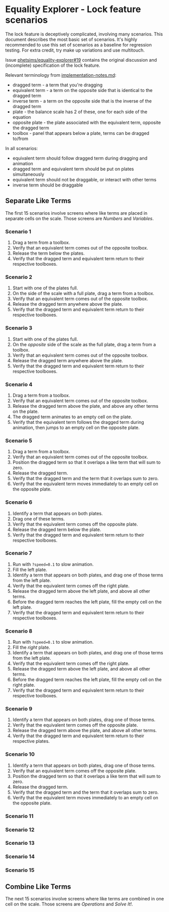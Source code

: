 # Equality Explorer - Lock feature scenarios

The lock feature is deceptively complicated, involving many scenarios.  This document describes the most basic set of scenarios.  It's highly recommended to use this set of scenarios as a baseline for regression testing.  For extra credit, try make up variations and use multitouch.  

Issue [phetsims/equality-explorer#19](https://github.com/phetsims/equality-explorer/issues/19) contains the original discussion and (incomplete) specification of the lock feature.

Relevant terminology from [implementation-notes.md](https://github.com/phetsims/equality-explorer/blob/master/doc/implementation-notes.md#terminology):

- dragged term - a term that you're dragging
- equivalent term - a term on the opposite side that is identical to the dragged term
- inverse term - a term on the opposite side that is the inverse of the dragged term
- plate - the balance scale has 2 of these, one for each side of the equation
- opposite plate - the plate associated with the equivalent term, opposite the dragged term
- toolbox - panel that appears below a plate, terms can be dragged to/from

In all scenarios:

- equivalent term should follow dragged term during dragging and animation
- dragged term and equivalent term should be put on plates simultaneously
- equivalent term should not be draggable, or interact with other terms
- inverse term should be draggable

## Separate Like Terms

The first 15 scenarios involve screens where like terms are placed in separate cells on the scale.  Those screens are _Numbers_ and _Variables_.

### Scenario 1

1. Drag a term from a toolbox.
2. Verify that an equivalent term comes out of the opposite toolbox.
3. Release the term below the plates.
4. Verify that the dragged term and equivalent term return to their respective toolboxes.

### Scenario 2

1. Start with one of the plates full.
1. On the side of the scale with a full plate, drag a term from a toolbox.
2. Verify that an equivalent term comes out of the opposite toolbox.
3. Release the dragged term anywhere above the plate.
4. Verify that the dragged term and equivalent term return to their respective toolboxes.

### Scenario 3

1. Start with one of the plates full.
1. On the _opposite_ side of the scale as the full plate, drag a term from a toolbox.
2. Verify that an equivalent term comes out of the opposite toolbox.
3. Release the dragged term anywhere above the plate.
4. Verify that the dragged term and equivalent term return to their respective toolboxes.

### Scenario 4

1. Drag a term from a toolbox.
2. Verify that an equivalent term comes out of the opposite toolbox.
3. Release the dragged term above the plate, and above any other terms on the plate.
4. The dragged term animates to an empty cell on the plate.
5. Verify that the equivalent term follows the dragged term during animation, then jumps to an empty cell on the opposite plate.

### Scenario 5

1. Drag a term from a toolbox.
2. Verify that an equivalent term comes out of the opposite toolbox.
3. Position the dragged term so that it overlaps a like term that will sum to zero.
4. Release the dragged term.
5. Verify that the dragged term and the term that it overlaps sum to zero. 
6. Verify that the equivalent term moves immediately to an empty cell on the opposite plate.

### Scenario 6

1. Identify a term that appears on both plates.
2. Drag one of these terms.
3. Verify that the equivalent term comes off the opposite plate.
4. Release the dragged term below the plate.
5. Verify that the dragged term and equivalent term return to their respective toolboxes.

### Scenario 7

1. Run with `?speed=0.1` to slow animation.
2. Fill the left plate. 
3. Identify a term that appears on both plates, and drag one of those terms from the left plate.
4. Verify that the equivalent term comes off the right plate.
5. Release the dragged term above the left plate, and above all other terms.
6. Before the dragged term reaches the left plate, fill the empty cell on the left plate.
6. Verify that the dragged term and equivalent term return to their respective toolboxes.

### Scenario 8

1. Run with `?speed=0.1` to slow animation.
2. Fill the _right_ plate. 
3. Identify a term that appears on both plates, and drag one of those terms from the left plate.
4. Verify that the equivalent term comes off the right plate.
5. Release the dragged term above the left plate, and above all other terms.
6. Before the dragged term reaches the left plate, fill the empty cell on the right plate.
6. Verify that the dragged term and equivalent term return to their respective toolboxes.

### Scenario 9

1. Identify a term that appears on both plates, drag one of those terms.
2. Verify that the equivalent term comes off the opposite plate.
3. Release the dragged term above the plate, and above all other terms.
4. Verify that the dragged term and equivalent term return to their respective plates.

### Scenario 10

1. Identify a term that appears on both plates, drag one of those terms. 
2. Verify that an equivalent term comes off the opposite plate.
3. Position the dragged term so that it overlaps a like term that will sum to zero.
4. Release the dragged term.
5. Verify that the dragged term and the term that it overlaps sum to zero. 
6. Verify that the equivalent term moves immediately to an empty cell on the opposite plate.

### Scenario 11

### Scenario 12

### Scenario 13

### Scenario 14

### Scenario 15

## Combine Like Terms

The next 15 scenarios involve screens where like terms are combined in one cell on the scale.  Those screens are _Operations_ and _Solve It!_.
